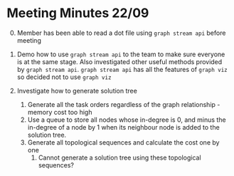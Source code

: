 # Meeting Minutes 22/09

0. Member has been able to read a dot file using `graph stream api` before meeting 

1. Demo how to use `graph stream api` to the team to make sure everyone is at the same stage. Also investigated other useful methods provided by `graph stream api`. `graph stream api` has all the features of `graph viz` so decided not to use `graph viz`
2. Investigate how to generate solution tree
   1. Generate all the task orders regardless of the graph relationship - memory cost too high
   2. Use a queue to store all nodes whose in-degree is 0, and minus the in-degree of a node by 1 when its neighbour node is added to the solution tree.
   3. Generate all topological sequences and calculate the cost one by one
      1. Cannot generate a solution tree using these topological sequences?